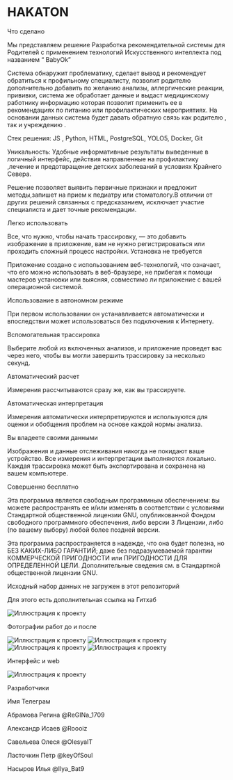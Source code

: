 # HAKATON
Что сделано

Мы представляем решение  Разработка рекомендательной системы для Родителей с применением технологий Искусственного интеллекта   под названием  “ BаbyOk”

Система обнаружит проблематику, сделает вывод и рекомендует обратиться к профильному специалисту, позволит родителю дополнительно добавить по желанию анализы, аллергические реакции, прививки, система же обработает данные и выдаст медицинскому работнику информацию которая позволит применить ее в рекомендациях по питанию или профилактических мероприятиях. На основании данных система будет давать обратную связь как родителю , так и учреждению .

Стек решения: JS , Python, HTML, PostgreSQL, YOLO5, Docker, Git

Уникальность: Удобные информативные результаты выведенные в логичный интерфейс, действия направленные на профилактику ,лечение и предотвращение детских заболеваний в условиях Крайнего Севера.

Решение позволяет выявить первичные признаки  и предложит методы,запишет на прием к педиатру или стоматологу.В отличии от других решений связанных с предсказанием, исключает участие специалиста и дает точные рекомендации.

Легко использовать

Все, что нужно, чтобы начать трассировку, — это добавить изображение в приложение, вам не нужно регистрироваться или проходить сложный процесс настройки.
Установка не требуется

Приложение создано с использованием веб-технологий, что означает, что его можно использовать в веб-браузере, не прибегая к помощи мастеров установки или выясняя, совместимо ли приложение с вашей операционной системой.

Использование в автономном режиме

При первом использовании он устанавливается автоматически и впоследствии может использоваться без подключения к Интернету.

Вспомогательная трассировка

Выберите любой из включенных анализов, и приложение проведет вас через него, чтобы вы могли завершить трассировку за несколько секунд.

Автоматический расчет

Измерения рассчитываются сразу же, как вы трассируете.

Автоматическая интерпретация

Измерения автоматически интерпретируются и используются для оценки и обобщения проблем на основе каждой нормы анализа.

Вы владеете своими данными

Изображения и данные отслеживания никогда не покидают ваше устройство. Все измерения и интерпретации выполняются локально. Каждая трассировка может быть экспортирована и сохранена на вашем компьютере.

Совершенно бесплатно

Эта программа является свободным программным обеспечением: вы можете распространять ее и/или изменять в соответствии с условиями Стандартной общественной лицензии GNU, опубликованной Фондом свободного программного обеспечения, либо версии 3 Лицензии, либо (по вашему выбору) любой более поздней версии.

Эта программа распространяется в надежде, что она будет полезна, но БЕЗ КАКИХ-ЛИБО ГАРАНТИЙ; даже без подразумеваемой гарантии КОММЕРЧЕСКОЙ ПРИГОДНОСТИ или ПРИГОДНОСТИ ДЛЯ ОПРЕДЕЛЕННОЙ ЦЕЛИ. Дополнительные сведения см. в Стандартной общественной лицензии GNU.

Исходный набор данных не загружен в этот репозиторий

Для этого есть дополнительная ссылка на Гитхаб


![Иллюстрация к проекту](https://github.com/pullock/HAKATON/raw/main/123.jpg)


 
Фотографии работ до и после

![Иллюстрация к проекту](https://github.com/pullock/HAKATON/raw/main/11.jpg)
![Иллюстрация к проекту](https://github.com/pullock/HAKATON/raw/main/22.jpg)
![Иллюстрация к проекту](https://github.com/pullock/HAKATON/raw/main/33.jpg)
![Иллюстрация к проекту](https://github.com/pullock/HAKATON/raw/main/44.jpg)

Интерфейс и web

![Иллюстрация к проекту](https://github.com/pullock/HAKATON/raw/main/55.jpg)

Разработчики

Имя	Телеграм

Абрамова Регина	@ReGINa_1709

Александр Исаев	@Roooiz

Савельева Олеся	@OlesyaIT

Ласточкин Петр	@keyOfSoul

Насыров Илья	@Ilya_Bat9


